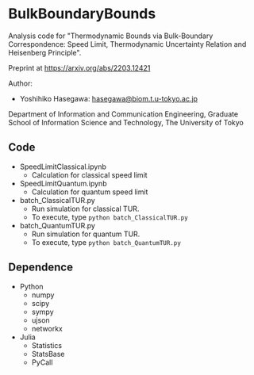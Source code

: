 # BulkBoundaryBounds

Analysis code for "Thermodynamic Bounds via Bulk-Boundary Correspondence: Speed Limit, Thermodynamic Uncertainty Relation and Heisenberg Principle".

Preprint at https://arxiv.org/abs/2203.12421

Author:

* Yoshihiko Hasegawa: hasegawa@biom.t.u-tokyo.ac.jp

Department of Information and Communication Engineering,
Graduate School of Information Science and Technology,
The University of Tokyo

## Code
- SpeedLimitClassical.ipynb
  - Calculation for classical speed limit
- SpeedLimitQuantum.ipynb
  - Calculation for quantum speed limit
- batch_ClassicalTUR.py
  - Run simulation for classical TUR. 
  - To execute, type `python batch_ClassicalTUR.py`
- batch_QuantumTUR.py
  - Run simulation for quantum TUR.
  - To execute, type `python batch_QuantumTUR.py`

## Dependence
- Python
  - numpy
  - scipy
  - sympy
  - ujson
  - networkx
- Julia
   - Statistics
   - StatsBase
   - PyCall
